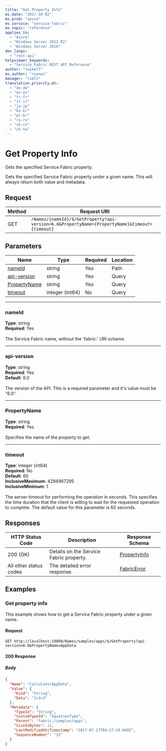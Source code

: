 ```yaml
---
title: "Get Property Info"
ms.date: "2017-10-02"
ms.prod: "azure"
ms.service: "service-fabric"
ms.topic: "reference"
applies_to: 
  - "Azure"
  - "Windows Server 2012 R2"
  - "Windows Server 2016"
dev_langs: 
  - "rest-api"
helpviewer_keywords: 
  - "Service Fabric REST API Reference"
author: "rwike77"
ms.author: "ryanwi"
manager: "timlt"
translation.priority.mt: 
  - "de-de"
  - "es-es"
  - "fr-fr"
  - "it-it"
  - "ja-jp"
  - "ko-kr"
  - "pt-br"
  - "ru-ru"
  - "zh-cn"
  - "zh-tw"
---
```

# Get Property Info
Gets the specified Service Fabric property.

Gets the specified Service Fabric property under a given name. This will always return both value and metadata.

## Request
| Method | Request URI |
| ------ | ----------- |
| GET | `/Names/{nameId}/$/GetProperty?api-version=6.0&PropertyName={PropertyName}&timeout={timeout}` |


## Parameters
| Name | Type | Required | Location |
| --- | --- | --- | --- |
| [nameId](#nameid) | string | Yes | Path |
| [api-version](#api-version) | string | Yes | Query |
| [PropertyName](#propertyname) | string | Yes | Query |
| [timeout](#timeout) | integer (int64) | No | Query |

____
### nameId
__Type__: string <br/>
__Required__: Yes<br/>
<br/>
The Service Fabric name, without the 'fabric:' URI scheme.

____
### api-version
__Type__: string <br/>
__Required__: Yes<br/>
__Default__: 6.0 <br/>
<br/>
The version of the API. This is a required parameter and it's value must be "6.0".

____
### PropertyName
__Type__: string <br/>
__Required__: Yes<br/>
<br/>
Specifies the name of the property to get.

____
### timeout
__Type__: integer (int64) <br/>
__Required__: No<br/>
__Default__: 60 <br/>
__InclusiveMaximum__: 4294967295 <br/>
__InclusiveMinimum__: 1 <br/>
<br/>
The server timeout for performing the operation in seconds. This specifies the time duration that the client is willing to wait for the requested operation to complete. The default value for this parameter is 60 seconds.

## Responses

| HTTP Status Code | Description | Response Schema |
| --- | --- | --- |
| 200 (OK) | Details on the Service Fabric property.<br/> | [PropertyInfo](sfclient-v60-model-propertyinfo.md) |
| All other status codes | The detailed error response.<br/> | [FabricError](sfclient-v60-model-fabricerror.md) |

## Examples

### Get property info

This example shows how to get a Service Fabric property under a given name.

#### Request
```
GET http://localhost:19080/Names/samples/apps/$/GetProperty?api-version=6.0&PropertyName=AppData
```

#### 200 Response
##### Body
```json
{
  "Name": "CalculatorAppData",
  "Value": {
    "Kind": "String",
    "Data": "1+2=3"
  },
  "Metadata": {
    "TypeId": "String",
    "CustomTypeId": "EquationType",
    "Parent": "fabric:/samples/apps",
    "SizeInBytes": 12,
    "LastModifiedUtcTimestamp": "2017-07-17T04:27:19.049Z",
    "SequenceNumber": "12"
  }
}
```

